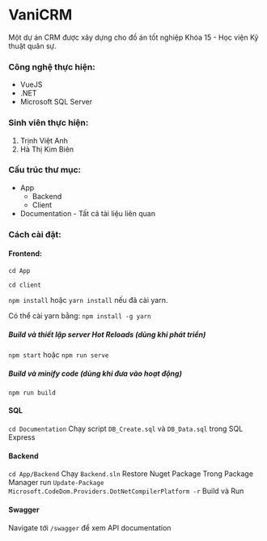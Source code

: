 # VaniCRM
Một dự án CRM được xây dựng cho đồ án tốt nghiệp Khóa 15 - Học viện Kỹ thuật quân sự.

### Công nghệ thực hiện:

- VueJS
- .NET
- Microsoft SQL Server

### Sinh viên thực hiện:

1. Trịnh Việt Anh
2. Hà Thị Kim Biên

### Cấu trúc thư mục:

- App
    - Backend
    - Client
- Documentation - Tất cả tài liệu liên quan

### Cách cài đặt:

#### Frontend:
``` cd App ```

``` cd client ```

``` npm install ``` hoặc ``` yarn install ``` nếu đã cài yarn.

Có thể cài yarn bằng: ```npm install -g yarn```

##### Build và thiết lập server Hot Reloads (dùng khi phát triển)
```npm start``` hoặc ``` npm run serve ```

##### Build và minify code (dùng khi đưa vào hoạt động)
```npm run build```

#### SQL
```cd Documentation```
Chạy script ```DB_Create.sql``` và ```DB_Data.sql``` trong SQL Express

#### Backend
```cd App/Backend```
Chạy ```Backend.sln```
Restore Nuget Package
Trong Package Manager run ```Update-Package Microsoft.CodeDom.Providers.DotNetCompilerPlatform -r```
Build và Run

#### Swagger
Navigate tới ```/swagger``` để xem API documentation

